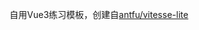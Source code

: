 <p align='center'>
  自用Vue3练习模板，创建自<a href="https://github.com/antfu/vitesse">antfu/vitesse-lite</a>
</p>
